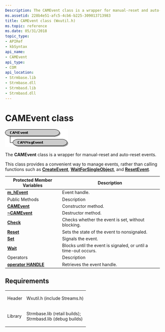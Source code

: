 ```yaml
---
Description: The CAMEvent class is a wrapper for manual-reset and auto-reset events.
ms.assetid: 228b4e51-afc5-4cb6-b225-309013713983
title: CAMEvent class (Wxutil.h)
ms.topic: reference
ms.date: 05/31/2018
topic_type: 
- APIRef
- kbSyntax
api_name: 
- CAMEvent
api_type: 
- COM
api_location: 
- Strmbase.lib
- Strmbase.dll
- Strmbasd.lib
- Strmbasd.dll
---
```


# CAMEvent class

![camevent class hierarchy](images/util06.png)

The **CAMEvent** class is a wrapper for manual-reset and auto-reset events.

This class provides a convenient way to manage events, rather than calling functions such as [**CreateEvent**](https://docs.microsoft.com/windows/desktop/api/synchapi/nf-synchapi-createeventa), [**WaitForSingleObject**](https://docs.microsoft.com/windows/desktop/api/synchapi/nf-synchapi-waitforsingleobject), and [**ResetEvent**](https://docs.microsoft.com/windows/desktop/api/synchapi/nf-synchapi-resetevent).



| Protected Member Variables                          | Description                                                     |
|-----------------------------------------------------|-----------------------------------------------------------------|
| [**m\_hEvent**](camevent-m-hevent.md)              | Event handle.                                                   |
| Public Methods                                      | Description                                                     |
| [**CAMEvent**](camevent-camevent.md)               | Constructor method.                                             |
| [**~CAMEvent**](camevent--camevent.md)             | Destructor method.                                              |
| [**Check**](camevent-check.md)                     | Checks whether the event is set, without blocking.              |
| [**Reset**](camevent-reset.md)                     | Sets the state of the event to nonsignaled.                     |
| [**Set**](camevent-set.md)                         | Signals the event.                                              |
| [**Wait**](camevent-wait.md)                       | Blocks until the event is signaled, or until a time-out occurs. |
| Operators                                           | Description                                                     |
| [**operator HANDLE**](camevent-operator-handle.md) | Retrieves the event handle.                                     |



 

## Requirements



|                    |                                                                                                                                                                                            |
|--------------------|--------------------------------------------------------------------------------------------------------------------------------------------------------------------------------------------|
| Header<br/>  | <dl> <dt>Wxutil.h (include Streams.h)</dt> </dl>                                                                                    |
| Library<br/> | <dl> <dt>Strmbase.lib (retail builds); </dt> <dt>Strmbasd.lib (debug builds)</dt> </dl> |



 

 




